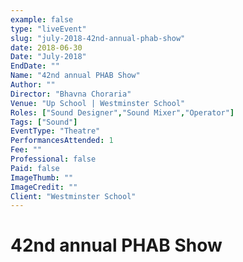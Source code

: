 ```yaml
---
example: false
type: "liveEvent"
slug: "july-2018-42nd-annual-phab-show"
date: 2018-06-30
Date: "July-2018"
EndDate: ""
Name: "42nd annual PHAB Show"
Author: ""
Director: "Bhavna Choraria"
Venue: "Up School | Westminster School"
Roles: ["Sound Designer","Sound Mixer","Operator"]
Tags: ["Sound"]
EventType: "Theatre"
PerformancesAttended: 1
Fee: ""
Professional: false
Paid: false
ImageThumb: ""
ImageCredit: ""
Client: "Westminster School"
---
```


# 42nd annual PHAB Show